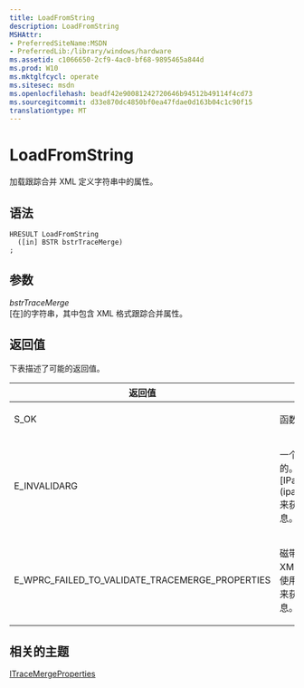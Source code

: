 ```yaml
---
title: LoadFromString
description: LoadFromString
MSHAttr:
- PreferredSiteName:MSDN
- PreferredLib:/library/windows/hardware
ms.assetid: c1066650-2cf9-4ac0-bf68-9895465a844d
ms.prod: W10
ms.mktglfcycl: operate
ms.sitesec: msdn
ms.openlocfilehash: beadf42e90081242720646b94512b49114f4cd73
ms.sourcegitcommit: d33e870dc4850bf0ea47fdae0d163b04c1c90f15
translationtype: MT
---
```

# <a name="loadfromstring"></a>LoadFromString


加载跟踪合并 XML 定义字符串中的属性。

## <a name="syntax"></a>语法


``` syntax
HRESULT LoadFromString
  ([in] BSTR bstrTraceMerge)
;
```

## <a name="parameters"></a>参数


<a href="" id="bstrtracemerge"></a>*bstrTraceMerge*  
\[在\]的字符串，其中包含 XML 格式跟踪合并属性。

## <a name="return-value"></a>返回值


下表描述了可能的返回值。

<table>
<colgroup>
<col width="50%" />
<col width="50%" />
</colgroup>
<thead>
<tr class="header">
<th>返回值</th>
<th>说明</th>
</tr>
</thead>
<tbody>
<tr class="odd">
<td><p>S_OK</p></td>
<td><p>函数成功加载属性。</p></td>
</tr>
<tr class="even">
<td><p>E_INVALIDARG</p></td>
<td><p>一个或多个参数是无效的。 使用[IParsingErrorInfo](iparsingerrorinfo.md)来获取详细的错误信息。</p></td>
</tr>
<tr class="odd">
<td><p>E_WPRC_FAILED_TO_VALIDATE_TRACEMERGE_PROPERTIES</p></td>
<td><p>磁带库未通过验证的 XML 跟踪合并属性。 使用<strong>IParsingErrorInfo</strong>来获取详细的错误信息。</p></td>
</tr>
</tbody>
</table>

 

## <a name="related-topics"></a>相关的主题


[ITraceMergeProperties](itracemergeproperties.md)

 

 







